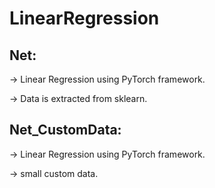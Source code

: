 # LinearRegression

## Net:
-> Linear Regression using PyTorch framework.

-> Data is extracted from sklearn.

## Net_CustomData:
-> Linear Regression using PyTorch framework.

-> small custom data.


